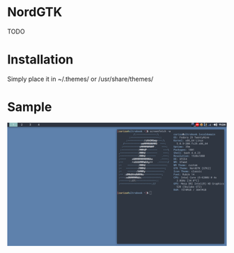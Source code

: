 # NordGTK

TODO

# Installation 

Simply place it in ~/.themes/ or /usr/share/themes/

# Sample

<p align="center"><img src="screenshot.png"/></p>
